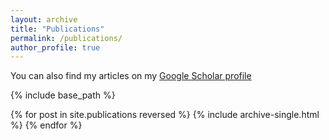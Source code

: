 ```yaml
---
layout: archive
title: "Publications"
permalink: /publications/
author_profile: true
---
```


  You can also find my articles on my [Google Scholar profile](https://scholar.google.com/citations?user=C8nNN80AAAAJ&hl=en)

{% include base_path %}

{% for post in site.publications reversed %}
  {% include archive-single.html %}
{% endfor %}

